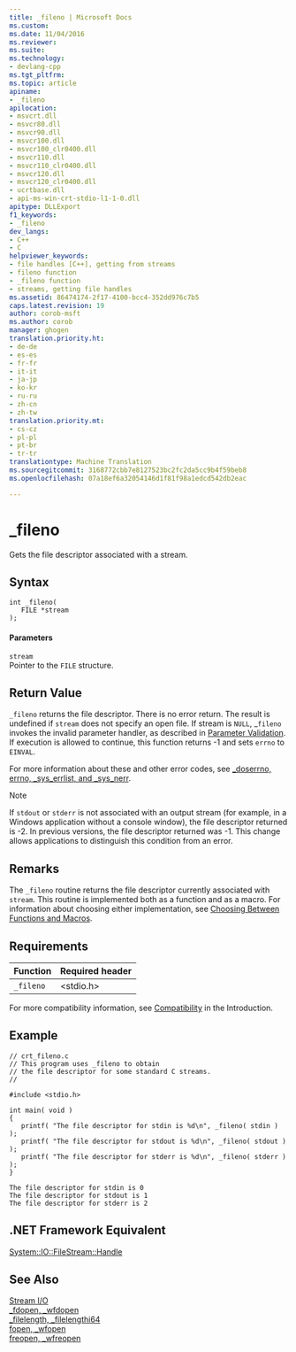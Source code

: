 ```yaml
---
title: _fileno | Microsoft Docs
ms.custom: 
ms.date: 11/04/2016
ms.reviewer: 
ms.suite: 
ms.technology:
- devlang-cpp
ms.tgt_pltfrm: 
ms.topic: article
apiname:
- _fileno
apilocation:
- msvcrt.dll
- msvcr80.dll
- msvcr90.dll
- msvcr100.dll
- msvcr100_clr0400.dll
- msvcr110.dll
- msvcr110_clr0400.dll
- msvcr120.dll
- msvcr120_clr0400.dll
- ucrtbase.dll
- api-ms-win-crt-stdio-l1-1-0.dll
apitype: DLLExport
f1_keywords:
- _fileno
dev_langs:
- C++
- C
helpviewer_keywords:
- file handles [C++], getting from streams
- fileno function
- _fileno function
- streams, getting file handles
ms.assetid: 86474174-2f17-4100-bcc4-352dd976c7b5
caps.latest.revision: 19
author: corob-msft
ms.author: corob
manager: ghogen
translation.priority.ht:
- de-de
- es-es
- fr-fr
- it-it
- ja-jp
- ko-kr
- ru-ru
- zh-cn
- zh-tw
translation.priority.mt:
- cs-cz
- pl-pl
- pt-br
- tr-tr
translationtype: Machine Translation
ms.sourcegitcommit: 3168772cbb7e8127523bc2fc2da5cc9b4f59beb8
ms.openlocfilehash: 07a18ef6a32054146d1f81f98a1edcd542db2eac

---
```

# _fileno
Gets the file descriptor associated with a stream.  
  
## Syntax  
  
```  
int _fileno(   
   FILE *stream   
);  
```  
  
#### Parameters  
 `stream`  
 Pointer to the `FILE` structure.  
  
## Return Value  
 `_fileno` returns the file descriptor. There is no error return. The result is undefined if `stream` does not specify an open file. If stream is `NULL`, _`fileno` invokes the invalid parameter handler, as described in [Parameter Validation](../../c-runtime-library/parameter-validation.md). If execution is allowed to continue, this function returns -1 and sets `errno` to `EINVAL`.  
  
 For more information about these and other error codes, see [_doserrno, errno, _sys_errlist, and _sys_nerr](../../c-runtime-library/errno-doserrno-sys-errlist-and-sys-nerr.md).  
  
> [!NOTE]
>  If `stdout` or `stderr` is not associated with an output stream (for example, in a Windows application without a console window), the file descriptor returned is -2. In previous versions, the file descriptor returned was -1. This change allows applications to distinguish this condition from an error.  
  
## Remarks  
 The `_fileno` routine returns the file descriptor currently associated with `stream`. This routine is implemented both as a function and as a macro. For information about choosing either implementation, see [Choosing Between Functions and Macros](../../c-runtime-library/recommendations-for-choosing-between-functions-and-macros.md).  
  
## Requirements  
  
|Function|Required header|  
|--------------|---------------------|  
|`_fileno`|\<stdio.h>|  
  
 For more compatibility information, see [Compatibility](../../c-runtime-library/compatibility.md) in the Introduction.  
  
## Example  
  
```  
// crt_fileno.c  
// This program uses _fileno to obtain  
// the file descriptor for some standard C streams.  
//  
  
#include <stdio.h>  
  
int main( void )  
{  
   printf( "The file descriptor for stdin is %d\n", _fileno( stdin ) );  
   printf( "The file descriptor for stdout is %d\n", _fileno( stdout ) );  
   printf( "The file descriptor for stderr is %d\n", _fileno( stderr ) );  
}  
```  
  
```Output  
The file descriptor for stdin is 0  
The file descriptor for stdout is 1  
The file descriptor for stderr is 2  
```  
  
## .NET Framework Equivalent  
 [System::IO::FileStream::Handle](https://msdn.microsoft.com/en-us/library/system.io.filestream.handle.aspx)  
  
## See Also  
 [Stream I/O](../../c-runtime-library/stream-i-o.md)   
 [_fdopen, _wfdopen](../../c-runtime-library/reference/fdopen-wfdopen.md)   
 [_filelength, _filelengthi64](../../c-runtime-library/reference/filelength-filelengthi64.md)   
 [fopen, _wfopen](../../c-runtime-library/reference/fopen-wfopen.md)   
 [freopen, _wfreopen](../../c-runtime-library/reference/freopen-wfreopen.md)


<!--HONumber=Jan17_HO1-->


